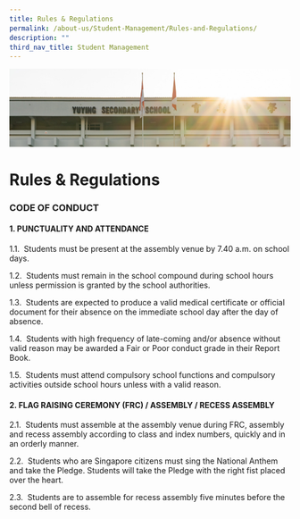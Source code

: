 ```yaml
---
title: Rules & Regulations
permalink: /about-us/Student-Management/Rules-and-Regulations/
description: ""
third_nav_title: Student Management
---
```

![](/images/AboutUs.jpg)

Rules & Regulations
===================


### **CODE OF CONDUCT**

  

#### **1\. PUNCTUALITY AND ATTENDANCE**


1.1.  Students must be present at the assembly venue by 7.40 a.m. on school days.

1.2.  Students must remain in the school compound during school hours unless permission is granted by the school authorities.

1.3.  Students are expected to produce a valid medical certificate or official document for their absence on the immediate school day after the day of absence.

1.4.  Students with high frequency of late-coming and/or absence without valid reason may be awarded a Fair or Poor conduct grade in their Report Book.

1.5.  Students must attend compulsory school functions and compulsory activities outside school hours unless with a valid reason.


#### **2\. FLAG RAISING CEREMONY (FRC) / ASSEMBLY / RECESS ASSEMBLY**

2.1.  Students must assemble at the assembly venue during FRC, assembly and recess assembly according to class and index numbers, quickly and in an orderly manner.

2.2.  Students who are Singapore citizens must sing the National Anthem and take the Pledge. Students will take the Pledge with the right fist placed over the heart.

2.3.  Students are to assemble for recess assembly five minutes before the second bell of recess.